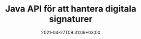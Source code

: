 ---
############################# Static ############################
layout: "product"
date: 2021-04-27T09:31:06+03:00
draft: false

product: "Signature"
product_tag: "signature"
platform: "Java"
platform_tag: "java"

############################# Head ############################
head_title: "Java Digital Signature API, Lägg till eSignatur till PDF Word Excel Image"
head_description: "Java digital signatur API. Elektroniskt signaturbibliotek för att digitalt signera PDF, Microsoft Word, Excel-kalkylblad, PowerPoint-presentationer och bilddokumentformat."

############################# Header ############################
title: "Java API för att hantera digitala signaturer"
description: "Hantera e-signatur av bild-, QR-kod-, streckkods-, metadata-, text- och stämpeltyper i Java-applikationer för signering av bilder och digitala dokumentfilformat."
button:
    enable: true

############################# SubMenu ############################
submenu:
    enable: true
    
    left:
        img_alt: "GroupDocs.Signature for Java"
        image: "https://www.groupdocs.cloud/templates/groupdocs/images/product-logos/groupdocs-signature-java.png"
        product: "GroupDocs.Signature"
        platform: "Java"

    middle:
        button:
            # button loop
            - link: "#overview"
              text: "Översikt"

            # button loop
            - link: "#features"
              text: "Funktioner"

            # button loop
            - link: "#support"
              text: "Stöd"

            # button loop
            - link: "https://products.groupdocs.app/signature"
              text: "Live-demo"

            # button loop
            - link: "https://purchase.groupdocs.com/pricing/signature/java"
              text: "Prissättning"

    right:
        link_download: "https://downloads.groupdocs.com/signature"
        link_learn: "https://docs.groupdocs.com/signature/java/"
        link_buy: "https://purchase.groupdocs.com"

############################# Overview ############################
overview:
    enable: true
    content: |
      GroupDocs.Signature for Java API hjälper dig att utveckla Java-applikationer med elektroniska signaturfunktioner för att signera digitala dokument i format som stöds utan att installera någon extern programvara. Den stöder manipulation och hantering av olika typer av e-signaturer som bild, streckkod, QR-kod, stämpel, text, optisk och metadata. Alla dina elektroniska affärsdokument som Microsoft Office Word, PowerPoint-presentationer, Excel-kalkylblad, bilder och PDF-filer kan signeras digitalt genom att anpassa signaturegenskaper t.ex. skugga, dimensioner, justering och mer enligt dina krav. Det digitala signaturbiblioteket är enkelt och lätt och består av en enda DLL-fil som enkelt kan integreras i nya eller befintliga Java-applikationer.  

      Genom GroupDocs.Signature för Java API kan du ladda alla registrerade certifikat från systemet, eller hitta befintliga signaturer med enkel och avancerad sökning. Alternativen att arbeta med lösenordsskyddade dokument, ange vanliga signaturegenskaper (textstorlek, opacitet, rotation, verifiering, teckensnittsegenskaper, färgalternativ, sidnummer, bredd, topp, vänster etc) och stöd för att implementera olika e-signaturtyper gör det till en pålitlig Hanteringslösning för e-signaturer för digitala dokument.  

      GroupDocs.Signature för Java är kompatibel med alla Java-versioner och stöder populära operativsystem (Windows, Linux, MacOS) som kan köra Java runtime
    tabs:
      enable: true
      
      ## TAB ONE ##
      tab_one:
        description: |
          Det är en översikt över GroupDocs.Signature-funktioner för Java:
      
        right:
          enable: true
          icon: "fab fa-html5"
          title: "Signaturtyper"
          content: |
            * Text Signatur
            * Bildsignatur
            * Digitala signaturer
            * QR-kod signatur
            * Streckkodssignatur
            * Stämpel Signatur
            * Formfältsignatur
      
      ## TAB TWO ##
      tab_two:
        description: |
          Java elektronisk signering API stöder olika dokumentfilformat enligt listan nedan. [Dokumentformat som stöds.](https://docs.groupdocs.com/signature/java/supported-document-formats/)

        left:
          enable: true
          table:
            # table loop
            - title: "Microsoft Office"
              content: |
                * **Word:** DOC, DOCX, DOCM, DOT, DOTX, DOTM, RTF, TXT
                * **Excel:** XLS, XLSX, XLSM, XLSB, XLTM, XLT, XLTM, XLTX, XLAM, SXC, SpreadsheetML
                * **PowerPoint:** PPT, PPTX, PPS, PPSX, PPSM, POT, POTM, POTX, PPTM

        right:
          enable: true
          table:
            # table loop
            - title: "Images & Other Formats"
              content: |
                * **Bilder**: JPG, BMP, PNG, TIFF, GIF, DCM, WEBP
                * **OpenDocument**: ODT, OTT, OTS, ODS, ODP, OTP, ODG
                * **Jpeg2000**: JP2, JPF, JPX, J2K, J2C, JPM
                * **Metafiler**: EMF, WMF, CMX
                * **Bärbar**: PDF
                * **Skalbar vektorgrafik**: CDR, SVG
                * **Adobe Photoshop**: PSD
                * **Andra**: DJVU

      ## TAB THREE ##
      tab_three:
        description: |
          GroupDocs.Signature för Java stöder följande operativsystem, ramar och pakethanterare:
        
        left:
          enable: true
          table:
            # table loop
            - icon: "fab fa-windows"
              title: "Operativsystem"
              content: |
                * Microsoft Windows Desktop
                * Microsoft Windows Server
                * Linux
                * MacOS

            # table loop
            - icon: "fas fa-code"
              title: "Ramar som stöds"
              content: |
                * Java 7 (1.7) and above

        right:
          enable: true
          table:
            # table loop
            - icon: "fas fa-cogs"
              title: "Utvecklingsmiljöer"
              content: |
                * NetBeans
                * IntelliJ IDEA
                * Eclipse
            # table loop
            - icon: "fas fa-tools"
              title: "Bygg automationsverktyg"
              content: |
                * Maven

############################# Features ############################
features:
    enable: true
    title: "GroupDocs.Signature för Java-funktioner"

    feature:
      # feature loop
      - icon: "fas fa-copy"
        content: "Skapa, läs, ändra, dölj och ta bort e-signaturer från dokumentformat som stöds"

      # feature loop
      - icon: "fas fa-eye"
        content: "Tillgång till ett signerat dokument från Stream, Relative Path eller Absolute Path"

      # feature loop
      - icon: "fas fa-bolt"
        content: "Använd textsignatur på dokument, kalkylblad, presentationer, bilder och PDF-filer"
      
      # feature loop
      - icon: "fas fa-file-powerpoint"
        content: "Lägg till textsignatur som anteckning, klistermärke, bild till PDF-filer Konfigurera även stil och färg"

      # feature loop
      - icon: "fas fa-code"
        content: "Signera PDF-dokument, bildfil och få utdata i olika filformat"

      # feature loop
      - icon: "fas fa-cloud"
        content: "Signera bilder digitalt med textsignatur som vattenstämpel och lägg till transparens, rotation till e-signatur"

      # feature loop
      - icon: "fas fa-remove-format"
        content: "Sök efter certifikat och signera Microsoft Word-, Excel- och PDF-dokument med digitala certifikat"

      # feature loop
      - icon: "fas fa-comment-slash"
        content: "Signera ordbehandlingsdokumentformat med inbyggda textvattenstämplar"

      # feature loop
      - icon: "fas fa-location-arrow"
        content: "Använd QR-kod, streckkod för att signera Word-, Slide-, Cell-, PDF- och bildfiler"

      # feature loop
      - icon: "fas fa-border-all"
        content: "Konfigurera och tillämpa stämpelsignaturer för att säkra filformat som stöds"

      # feature loop
      - icon: "fas fa-wrench"
        content: "Konfigurera och tilldela bildsignaturer till dokument, kalkylblad, presentationer, bilder och PDF-filer"

      # feature loop
      - icon: "fas fa-columns"
        content: "Konfigurera signaturegenskaper, t.ex. utseende och känsla, marginaler, justering etc."

      # feature loop
      - icon: "fas fa-file-word"
        content: "Använd digital signatur på lösenordsskyddat dokument"

      # feature loop
      - icon: "fas fa-envelope"
        content: "Utför textverifiering av PDF-dokument med hjälp av signaturhanteraren"

      # feature loop
      - icon: "fas fa-print"
        content: "Digital verifiering av Word-, cell-, PDF-dokument med .CER- och .PFX-certifikatbehållare"

      # feature loop
      - icon: "fas fa-file-archive"
        content: "Ange olika måttenhetstyper (t.ex. millimeter, pixlar etc.) för PDF-textsignaturer"

      # feature loop
      - icon: "fas fa-lock"
        content: "Få dokumentinformation via fil eller URL - Lägg till formulärfältsignaturer till PDF-dokument"

      # feature loop
      - icon: "fas fa-file-code"
        content: "Lägg till Custom Data Object, Embedded VCard, Email, EPC, MeCard eller Event Object till QR-koden"
      
      # feature loop
      - icon: "fas fa-fill-drip"
        content: "Applicera olika borststilar på signaturer, t.ex. Gradient, Radial, Solid och Texture Brush"

      # feature loop
      - icon: "fas fa-file-excel"
        content: "Signera dokument som finns på FTP eller Azure Cloud Storage"

      # feature loop
      - icon: "fas fa-heading"
        content: "Ställ in textjustering i former för dokument, bilder, bilder och PDF-filer"

      # feature loop
      - icon: "fas fa-project-diagram"
        content: "Sök, verifiera och signera PowerPoint-presentationsdokument digitalt"

      # feature loop
      - icon: "fas fa-cube"
        content: "Placera signatur med hjälp av pixlar i celldokument och textpositionering för stämpelsignaturer"

      # feature loop
      - icon: "fab fa-uncharted"
        content: "Implementera rektangelstämpelsignatur med rundade hörn"

       # feature loop
      - icon: "fab fa-uncharted"
        content: "Utöka streckkods- och QR-kodsignaturer med bilddatainnehåll"

       # feature loop
      - icon: "fab fa-uncharted"
        content: "Lägg till krypterade metadatasignaturer medan du arbetar med signerings- och sökalternativ"

       # feature loop
      - icon: "fab fa-uncharted"
        content: "Bädda in anpassade objekt till metadatasignaturer i Word, Excel och Presentationer"

    more_feature:
      # more_feature_loop
      - title: "Enkelt konfigurera och använda e-signaturer"
        content: |
          GroupDocs.Signature for Java API gör det möjligt att konfigurera och lägga till eSignaturer till dokumentformat som stöds. Följande är ett kodexempel som visar hur enkelt det är att applicera en textsignatur på en PDF-fil:

          ```java
          Signature signature = new Signature("sample.pdf");

          TextSignOptions options = new TextSignOptions("John Smith");
          // ställ in signaturposition
          options.setLeft(100);
          options.setTop(100);
          
          // ange signatur rektangel
          options.setWidth(100);
          options.setHeight(30);

          // ställ in textfärg och teckensnitt
          options.setForeColor(Color.RED);
          SignatureFont signatureFont = new SignatureFont();
          signatureFont.setSize(12);
          signatureFont.setFamilyName("Comic Sans MS");
          options.setFont(signatureFont);
          options.setSignatureImplementation(TextSignatureImplementation.Sticker)

          // underteckna dokument till fil
          signature.sign("sample_signed.pdf", options);
          ```

      # more_feature_loop
      - title: "Stöd för streckkodskodningstyper för e-signatur"
        content: |
          Med hjälp av GroupDocs.Signature för Java API kan du använda streckkoder och QR-kodsignaturer på filformat som stöds. GroupDocs.Signature för Java stöder ett stort antal streckkodstyper för att tillgodose de flesta krav. De typer av streckkodskodning som stöds inkluderar kod 11, kod 128, kod 16K/32, datastreckkoder, GS1-kodblock, ISBN, ISMN, ISSN, ITF16, Pdf147, EAN8, EAN13, EAN14, UPCA, UPCE, ITF14, Code39 Standard och Kod39 Utökad.

          På samma sätt låter GroupDocs.Signature för Java API använda QR-kodtyper, såsom QR, Aztec och Data Matrix. QR-kodstyper som stöds inkluderar Aztec, DataMatrix, GS1 DataMatrix och GS1 QR.

      # more_feature_loop
      - title: "Sök efter signaturer och certifikat"
        content: |
          Genom GroupDocs.Signature for Java API kan du söka efter QR-kod- och streckkodsignaturer i alla dokument, presentationer, kalkylblad, bilder, samt PDF-filer, och hämta sökresultatet. Du kan också söka efter anpassade dataobjekt från dokument signerade med QR-kodsignatur samt Sök efter standard VCard och e-postobjekt från dokument signerade med QR-kod. Verifiering av krypterad text av QR-kodsignaturer samt sökning efter metadatasignatur i PDF-dokument stöds också. Tillämpa ytterligare sökkriterier för digitala signaturer av Words & Cells-dokument.  

          Sökalternativ är också tillgängligt för metadatasignatur för word-dokument, bilder och kalkylblad, medan formulärfältssökning är tillgänglig för PDF-dokument.

      # more_feature_loop
      - title: "Konfigurera eSignature-egenskaper"
        content: |
          För att förbättra användarupplevelsen för slutanvändare tillhandahåller GroupDocs.Signature för Java API många egenskaper som kan konfigureras ganska enkelt. Du kan ställa in teckensnitt och färgalternativ (bakgrundsfärg, förgrundsfärg, fetstil, kursiv, understruken, teckensnittsfamilj, teckenstorlek etc.), bakgrunds- och ramalternativ (bakgrundsfärg, bakgrundstransparens, kantfärg, kantstreckstil, kantvikt, Kantgenomskinlighet etc.), Signaturmarginaler (vänster, topp, bredd, höjd, stoppning etc.), och ställ in bildsignaturområde & signaturjustering (horisontell justering, vertikal justering etc.).

############################# Support ############################
support:
    enable: true

############################# Solutions ############################
solutions:
    enable: true
    title: "GroupDocs.Signature erbjuder API:er för dokumentsignering för andra populära utvecklingsmiljöer"

    solution:
        # solution loop
        - img_alt: "GroupDocs.Signature for .NET"
          image: "https://www.groupdocs.cloud/templates/groupdocs/images/product-logos/groupdocs-signature-net.png"
          product: "GroupDocs.Signature"
          platform: ".NET"
          link: "/signature/net/"

############################# Back to top ###############################
back_to_top:
  enable: true
---
